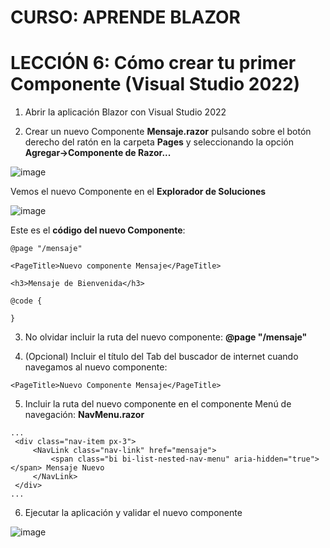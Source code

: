 # CURSO: APRENDE BLAZOR

# LECCIÓN 6: Cómo crear tu primer Componente (Visual Studio 2022)

1. Abrir la aplicación Blazor con Visual Studio 2022

2. Crear un nuevo Componente **Mensaje.razor** pulsando sobre el botón derecho del ratón en la carpeta **Pages** y seleccionando la opción **Agregar->Componente de Razor...**

![image](https://github.com/user-attachments/assets/71a3d640-1419-4c17-b165-3089e245b68b)

Vemos el nuevo Componente en el **Explorador de Soluciones**

![image](https://github.com/user-attachments/assets/981d0069-472d-4b6d-b348-22e0ba7d2e44)

Este es el **código del nuevo Componente**:

```razor
@page "/mensaje"

<PageTitle>Nuevo componente Mensaje</PageTitle>

<h3>Mensaje de Bienvenida</h3>

@code {

}
```

3. No olvidar incluir la ruta del nuevo componente: **@page "/mensaje"**

4. (Opcional) Incluir el título del Tab del buscador de internet cuando navegamos al nuevo componente:

```razor
<PageTitle>Nuevo Componente Mensaje</PageTitle>
```

5. Incluir la ruta del nuevo componente en el componente Menú de navegación: **NavMenu.razor** 

```razor
...
 <div class="nav-item px-3">
     <NavLink class="nav-link" href="mensaje">
         <span class="bi bi-list-nested-nav-menu" aria-hidden="true"></span> Mensaje Nuevo
     </NavLink>
 </div>
...
```

6. Ejecutar la aplicación y validar el nuevo componente

![image](https://github.com/user-attachments/assets/cd8e844a-7854-4169-860c-0c9026191942)

